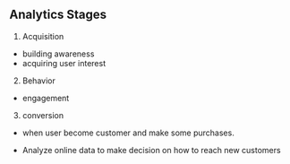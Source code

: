 ## Analytics Stages
1. Acquisition
  * building awareness
  * acquiring user interest
2. Behavior
  * engagement
3. conversion
  * when user become customer and make some purchases.

* Analyze online data to make decision on how to reach new customers
